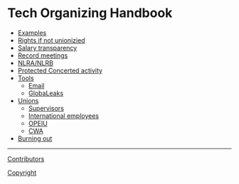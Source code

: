 # Tech Organizing Handbook

- [Examples](./examples.md)
- [Rights if not unionizied]()
- [Salary transparency]()
- [Record meetings]()
- [NLRA/NLRB]()
- [Protected Concerted activity]()
- [Tools]()
    - [Email]()
    - [GlobaLeaks](./tools.md)
- [Unions]()
    - [Supervisors]()
    - [International employees]()
    - [OPEIU]()
    - [CWA]()
- [Burning out]()

---

[Contributors](./contributors.md)

[Copyright](./license.md)
